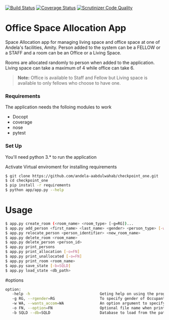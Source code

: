[![Build Status](https://travis-ci.org/andela-aabdulwahab/checkpoint_one.svg?branch=develop)](https://travis-ci.org/andela-aabdulwahab/checkpoint_one)
[![Coverage Status](https://coveralls.io/repos/github/andela-aabdulwahab/checkpoint_one/badge.svg?branch=develop)](https://coveralls.io/github/andela-aabdulwahab/checkpoint_one?branch=develop)
[![Scrutinizer Code Quality](https://scrutinizer-ci.com/g/andela-aabdulwahab/checkpoint_one/badges/quality-score.png?b=develop)](https://scrutinizer-ci.com/g/andela-aabdulwahab/checkpoint_one/?branch=develop)

# Office Space Allocation App

Space Allocation app for managing living space and office space at one of Andela's facilities, Amity. Person added to the system can be a FELLOW or a STAFF and a room can be an Office or a Living Space.

Rooms are allocated randomly to person when added to the application. Living space can take a maximum of 4 while office can take 6.

> **Note:** Office is available to Staff and Fellow
> but Living space is available to only fellows who
> choose to have one.

### Requirements

The application needs the folloing modules to work

* Docopt
* coverage
* nose
* pytest


### Set Up

You'll need python 3.* to run the application

Activate Virtual enviroment for installing requirements

```sh
$ git clone https://github.com/andela-aabdulwahab/checkpoint_one.git
$ cd checkpoint_one
$ pip install -r requirements
$ python app/app.py --help
```

# Usage
```sh
$ app.py create_room (<room_name> <room_type> [-g=RG])...
$ app.py add_person <first_name> <last_name> <gender> <person_type> [-w=WA]
$ app.py relocate_person <person_identifier> <new_room_name>
$ app.py delete_room <room_name>
$ app.py delete_person <person_id>
$ app.py print_persons
$ app.py print_allocation [-o=FN]
$ app.py print_unallocated [-o=FN]
$ app.py print_room <room_name>
$ app.py save_state [-b=SQLD]
$ app.py load_state <db_path>

```
#options
```sh
option:
   -help -h                               Geting help on using the program
   -g RG, --rgender=RG                    To specify gender of Occupant of a living room
   -w WA, --wants_accom=WA                An option argument to specify that person want accomodation
   -o FN, --option=FN                     Optional file name when printing to file
   -b SQLD --db=SQLD                      Database to load from the path provided
```
